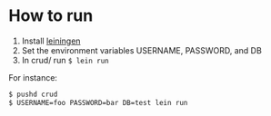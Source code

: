 How to run
==========

1. Install [leiningen][]
2. Set the environment variables USERNAME, PASSWORD, and DB
3. In crud/ run ``$ lein run``

For instance:
````sh
$ pushd crud
$ USERNAME=foo PASSWORD=bar DB=test lein run
````

[leiningen]: https://github.com/technomancy/leiningen#installation
